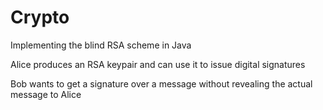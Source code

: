 # Crypto
Implementing the blind RSA scheme in Java

Alice produces an RSA keypair and can use it to issue digital signatures

Bob wants to get a signature over a message without revealing the actual message to Alice
